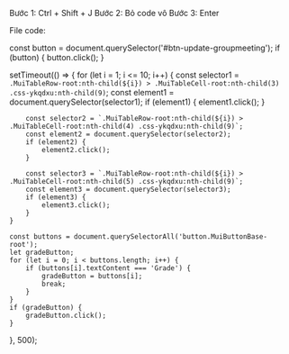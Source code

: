 Bước 1: Ctrl + Shift + J
Bước 2: Bỏ code vô 
Bước 3: Enter
 
File code:

const button = document.querySelector('#btn-update-groupmeeting');
if (button) {
    button.click();
}

setTimeout(() => {
    for (let i = 1; i <= 10; i++) {
        const selector1 = `.MuiTableRow-root:nth-child(${i}) > .MuiTableCell-root:nth-child(3) .css-ykqdxu:nth-child(9)`;
        const element1 = document.querySelector(selector1);
        if (element1) {
            element1.click();
        }
        
        const selector2 = `.MuiTableRow-root:nth-child(${i}) > .MuiTableCell-root:nth-child(4) .css-ykqdxu:nth-child(9)`;
        const element2 = document.querySelector(selector2);
        if (element2) {
            element2.click();
        }
        
        const selector3 = `.MuiTableRow-root:nth-child(${i}) > .MuiTableCell-root:nth-child(5) .css-ykqdxu:nth-child(9)`;
        const element3 = document.querySelector(selector3);
        if (element3) {
            element3.click();
        }
    }

    const buttons = document.querySelectorAll('button.MuiButtonBase-root');
    let gradeButton;
    for (let i = 0; i < buttons.length; i++) {
        if (buttons[i].textContent === 'Grade') {
            gradeButton = buttons[i];
            break;
        }
    }
    if (gradeButton) {
        gradeButton.click();
    }
}, 500);
